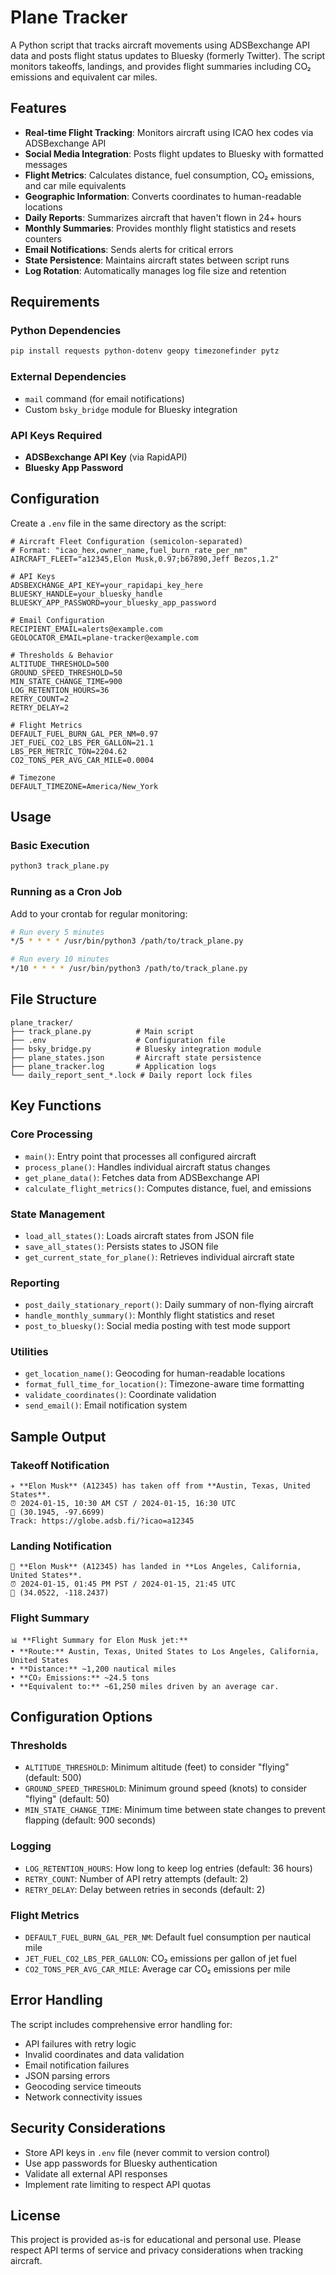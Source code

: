 # Plane Tracker

A Python script that tracks aircraft movements using ADSBexchange API data and posts flight status updates to Bluesky (formerly Twitter). The script monitors takeoffs, landings, and provides flight summaries including CO₂ emissions and equivalent car miles.

## Features

- **Real-time Flight Tracking**: Monitors aircraft using ICAO hex codes via ADSBexchange API
- **Social Media Integration**: Posts flight updates to Bluesky with formatted messages
- **Flight Metrics**: Calculates distance, fuel consumption, CO₂ emissions, and car mile equivalents
- **Geographic Information**: Converts coordinates to human-readable locations
- **Daily Reports**: Summarizes aircraft that haven't flown in 24+ hours
- **Monthly Summaries**: Provides monthly flight statistics and resets counters
- **Email Notifications**: Sends alerts for critical errors
- **State Persistence**: Maintains aircraft states between script runs
- **Log Rotation**: Automatically manages log file size and retention

## Requirements

### Python Dependencies

```bash
pip install requests python-dotenv geopy timezonefinder pytz
```

### External Dependencies

- `mail` command (for email notifications)
- Custom `bsky_bridge` module for Bluesky integration

### API Keys Required

- **ADSBexchange API Key** (via RapidAPI)
- **Bluesky App Password**

## Configuration

Create a `.env` file in the same directory as the script:

```env
# Aircraft Fleet Configuration (semicolon-separated)
# Format: "icao_hex,owner_name,fuel_burn_rate_per_nm"
AIRCRAFT_FLEET="a12345,Elon Musk,0.97;b67890,Jeff Bezos,1.2"

# API Keys
ADSBEXCHANGE_API_KEY=your_rapidapi_key_here
BLUESKY_HANDLE=your_bluesky_handle
BLUESKY_APP_PASSWORD=your_bluesky_app_password

# Email Configuration
RECIPIENT_EMAIL=alerts@example.com
GEOLOCATOR_EMAIL=plane-tracker@example.com

# Thresholds & Behavior
ALTITUDE_THRESHOLD=500
GROUND_SPEED_THRESHOLD=50
MIN_STATE_CHANGE_TIME=900
LOG_RETENTION_HOURS=36
RETRY_COUNT=2
RETRY_DELAY=2

# Flight Metrics
DEFAULT_FUEL_BURN_GAL_PER_NM=0.97
JET_FUEL_CO2_LBS_PER_GALLON=21.1
LBS_PER_METRIC_TON=2204.62
CO2_TONS_PER_AVG_CAR_MILE=0.0004

# Timezone
DEFAULT_TIMEZONE=America/New_York
```

## Usage

### Basic Execution

```bash
python3 track_plane.py
```

### Running as a Cron Job

Add to your crontab for regular monitoring:

```bash
# Run every 5 minutes
*/5 * * * * /usr/bin/python3 /path/to/track_plane.py

# Run every 10 minutes
*/10 * * * * /usr/bin/python3 /path/to/track_plane.py
```

## File Structure

```
plane_tracker/
├── track_plane.py          # Main script
├── .env                    # Configuration file
├── bsky_bridge.py          # Bluesky integration module
├── plane_states.json       # Aircraft state persistence
├── plane_tracker.log       # Application logs
└── daily_report_sent_*.lock # Daily report lock files
```

## Key Functions

### Core Processing

- `main()`: Entry point that processes all configured aircraft
- `process_plane()`: Handles individual aircraft status changes
- `get_plane_data()`: Fetches data from ADSBexchange API
- `calculate_flight_metrics()`: Computes distance, fuel, and emissions

### State Management

- `load_all_states()`: Loads aircraft states from JSON file
- `save_all_states()`: Persists states to JSON file
- `get_current_state_for_plane()`: Retrieves individual aircraft state

### Reporting

- `post_daily_stationary_report()`: Daily summary of non-flying aircraft
- `handle_monthly_summary()`: Monthly flight statistics and reset
- `post_to_bluesky()`: Social media posting with test mode support

### Utilities

- `get_location_name()`: Geocoding for human-readable locations
- `format_full_time_for_location()`: Timezone-aware time formatting
- `validate_coordinates()`: Coordinate validation
- `send_email()`: Email notification system

## Sample Output

### Takeoff Notification
```
✈️ **Elon Musk** (A12345) has taken off from **Austin, Texas, United States**.
⏰ 2024-01-15, 10:30 AM CST / 2024-01-15, 16:30 UTC
📍 (30.1945, -97.6699)
Track: https://globe.adsb.fi/?icao=a12345
```

### Landing Notification
```
🛬 **Elon Musk** (A12345) has landed in **Los Angeles, California, United States**.
⏰ 2024-01-15, 01:45 PM PST / 2024-01-15, 21:45 UTC
📍 (34.0522, -118.2437)
```

### Flight Summary
```
📊 **Flight Summary for Elon Musk jet:**
• **Route:** Austin, Texas, United States to Los Angeles, California, United States
• **Distance:** ~1,200 nautical miles
• **CO₂ Emissions:** ~24.5 tons
• **Equivalent to:** ~61,250 miles driven by an average car.
```

## Configuration Options

### Thresholds

- `ALTITUDE_THRESHOLD`: Minimum altitude (feet) to consider "flying" (default: 500)
- `GROUND_SPEED_THRESHOLD`: Minimum ground speed (knots) to consider "flying" (default: 50)
- `MIN_STATE_CHANGE_TIME`: Minimum time between state changes to prevent flapping (default: 900 seconds)

### Logging

- `LOG_RETENTION_HOURS`: How long to keep log entries (default: 36 hours)
- `RETRY_COUNT`: Number of API retry attempts (default: 2)
- `RETRY_DELAY`: Delay between retries in seconds (default: 2)

### Flight Metrics

- `DEFAULT_FUEL_BURN_GAL_PER_NM`: Default fuel consumption per nautical mile
- `JET_FUEL_CO2_LBS_PER_GALLON`: CO₂ emissions per gallon of jet fuel
- `CO2_TONS_PER_AVG_CAR_MILE`: Average car CO₂ emissions per mile

## Error Handling

The script includes comprehensive error handling for:

- API failures with retry logic
- Invalid coordinates and data validation
- Email notification failures
- JSON parsing errors
- Geocoding service timeouts
- Network connectivity issues

## Security Considerations

- Store API keys in `.env` file (never commit to version control)
- Use app passwords for Bluesky authentication
- Validate all external API responses
- Implement rate limiting to respect API quotas

## License

This project is provided as-is for educational and personal use. Please respect API terms of service and privacy considerations when tracking aircraft.